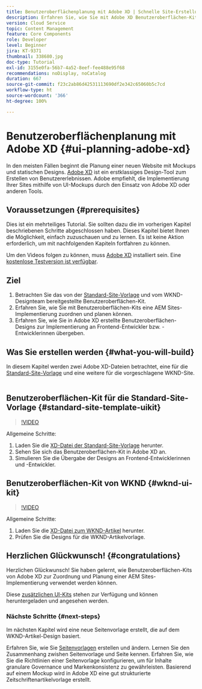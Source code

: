 ```yaml
---
title: Benutzeroberflächenplanung mit Adobe XD | Schnelle Site-Erstellung mit AEM
description: Erfahren Sie, wie Sie mit Adobe XD Benutzeroberflächen-Kits Ihre Adobe Experience Manager Sites-Implementierung entwerfen und schneller durchführen können.
version: Cloud Service
topic: Content Management
feature: Core Components
role: Developer
level: Beginner
jira: KT-9371
thumbnail: 338680.jpg
doc-type: Tutorial
exl-id: 3155e0fa-56b7-4a52-8eef-fee488e95f68
recommendations: noDisplay, noCatalog
duration: 667
source-git-commit: f23c2ab86d42531113690df2e342c65060b5c7cd
workflow-type: ht
source-wordcount: '366'
ht-degree: 100%

---
```


# Benutzeroberflächenplanung mit Adobe XD {#ui-planning-adobe-xd}

In den meisten Fällen beginnt die Planung einer neuen Website mit Mockups und statischen Designs. [Adobe XD](https://www.adobe.com/products/xd.html?lang=de) ist ein erstklassiges Design-Tool zum Erstellen von Benutzererlebnissen. Adobe empfiehlt, die Implementierung Ihrer Sites mithilfe von UI-Mockups durch den Einsatz von Adobe XD oder anderen Tools.

## Voraussetzungen {#prerequisites}

Dies ist ein mehrteiliges Tutorial. Sie sollten dazu die im vorherigen Kapitel beschriebenen Schritte abgeschlossen haben. Dieses Kapitel bietet Ihnen die Möglichkeit, einfach zuzuschauen und zu lernen. Es ist keine Aktion erforderlich, um mit nachfolgenden Kapiteln fortfahren zu können.

Um den Videos folgen zu können, muss [Adobe XD](https://www.adobe.com/products/xd/pricing/free-trial.html?lang=de) installiert sein. Eine [kostenlose Testversion ist verfügbar](https://www.adobe.com/products/xd/pricing/free-trial.html?lang=de).

## Ziel

1. Betrachten Sie das von der [Standard-Site-Vorlage](https://github.com/adobe/aem-site-template-standard) und vom WKND-Designteam bereitgestellte Benutzeroberflächen-Kit.
1. Erfahren Sie, wie Sie mit Benutzeroberflächen-Kits eine AEM Sites-Implementierung zuordnen und planen können.
1. Erfahren Sie, wie Sie in Adobe XD erstellte Benutzeroberflächen-Designs zur Implementierung an Frontend-Entwickler bzw. -Entwicklerinnen übergeben.

## Was Sie erstellen werden {#what-you-will-build}

In diesem Kapitel werden zwei Adobe XD-Dateien betrachtet, eine für die [Standard-Site-Vorlage](https://github.com/adobe/aem-site-template-standard) und eine weitere für die vorgeschlagene WKND-Site.  

## Benutzeroberflächen-Kit für die Standard-Site-Vorlage {#standard-site-template-uikit}

>[!VIDEO](https://video.tv.adobe.com/v/338680?quality=12&learn=on)

Allgemeine Schritte:

1. Laden Sie die [XD-Datei der Standard-Site-Vorlage](https://github.com/adobe/aem-site-template-standard/raw/main/files/wireframe.xd) herunter.
1. Sehen Sie sich das Benutzeroberflächen-Kit in Adobe XD an.
1. Simulieren Sie die Übergabe der Designs an Frontend-Entwicklerinnen und -Entwickler.

## Benutzeroberflächen-Kit von WKND {#wknd-ui-kit}

>[!VIDEO](https://video.tv.adobe.com/v/30214?quality=12&learn=on)

Allgemeine Schritte:

1. Laden Sie die [XD-Datei zum WKND-Artikel](https://github.com/adobe/aem-guides-wknd/releases/download/aem-guides-wknd-0.0.2/AEM_UI-kit-WKND-article-design.xd) herunter.
1. Prüfen Sie die Designs für die WKND-Artikelvorlage.

## Herzlichen Glückwunsch! {#congratulations}

Herzlichen Glückwunsch! Sie haben gelernt, wie Benutzeroberflächen-Kits von Adobe XD zur Zuordnung und Planung einer AEM Sites-Implementierung verwendet werden können.

Diese [zusätzlichen UI-Kits](https://www.adobe.com/products/xd/features/ui-kits.html?lang=de) stehen zur Verfügung und können heruntergeladen und angesehen werden.

### Nächste Schritte {#next-steps}

Im nächsten Kapitel wird eine neue Seitenvorlage erstellt, die auf dem WKND-Artikel-Design basiert.

Erfahren Sie, wie Sie [Seitenvorlagen](./page-templates.md) erstellen und ändern. Lernen Sie den Zusammenhang zwishen Seitenvorlage und Seite kennen. Erfahren Sie, wie Sie die Richtlinien einer Seitenvorlage konfigurieren, um für Inhalte granulare Governance und Markenkonsistenz zu gewährleisten.  Basierend auf einem Mockup wird in Adobe XD eine gut strukturierte Zeitschriftenartikelvorlage erstellt.
